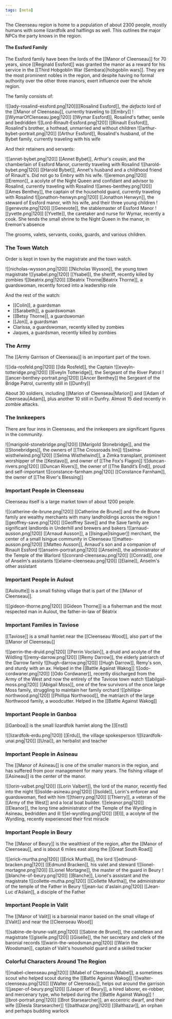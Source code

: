 ```yaml
---
tags: [meta]
---
```


The Cleenseau region is home to a population of about 2300 people, mostly humans with some lizardfolk and halflings as well. This outlines the major NPCs the party knows in the region.

#### The Essford Family
The Essford family have been the lords of the [[Manor of Cleenseau]] for 70 years, since [[Reginald Essford]] was granted the manor as a reward for his service in the [[Third Hobgoblin War (Sembara)|hobgoblin wars]]. They are the most prominent nobles in the region, and despite having no formal authority over the other three manors, exert influence over the whole region.

The family consists of:

![[lady-rosalind-essford.png|120]][[Rosalind Essford]], the *defacto* lord of the [[Manor of Cleenseau]], currently traveling to [[Embry]]
![[WymarOfClenseau.jpeg|120]] [[Wymar Essford]], Rosalind's father, senile and bedridden
![[Lord-Rinault-Essford.png|120]] [[Rinault Essford]], Rosalind's brother, a hothead, unmarried and without children
![[arthur-bybet-portrait.png|120]] [[Arthur Essford]], Rosalind's husband, of the Bybet family, currently traveling with his wife

And their retainers and servants:

![[annet-bybet.png|120]]  [[Annet Bybet]], Arthur's cousin, and the chamberlain of Essford Manor, currently traveling with Rosalind
![[harold-bybet.png|120]]  [[Harold Bybet]], Annet's husband and a childhood friend of Rinault's. Did not go to Embry with his wife.
![[eremon.png|120]]  [[Eremon]], a acolyte of the Night Queen and confidant and advisor to Rosalind, currently traveling with Rosalind
![[ames-benthey.png|120]] [[Ames Benthey]], the captain of the household guard, currently traveling with Rosalind
![[jonathon-henwyn.png|120]]  [[Jonathon Henwyn]], the steward of Essford manor, with his wife, and their three young children
![[genevote.png|120]]  [[Genevote]], the stablemaster of Essford Manor
![[yvette.png|120]]  [[Yvette]], the caretaker and nurse for Wymar, recently a cook. She tends the small shrine to the Night Queen in the manor, in Eremon's absence

The grooms, valets, servants, cooks, guards, and various children.

### The Town Watch

Order is kept in town by the magistrate and the town watch.

![[nicholas-wysson.png|120]] [[Nicholas Wysson]], the young town magistrate
![[ysabel.png|120]] [[Ysabel]], the sheriff, recently killed by zombies
![[beatrix.png|120]] [[Beatrix Thorne|Béatrix Thorne]], a guardswoman, recently forced into a leadership role

And the rest of the watch:
* [[Colin]], a guardsman
* [[Sarabeth]], a guardswoman
* [[Betsy Thorne]], a guardswoman
* [[Jon]], a guardsman
* Clarissa, a guardswoman, recently killed by zombies
* Jaques, a guardsman, recently killed by zombies
### The Army
The [[Army Garrison of Cleenseau]] is an important part of the town.

![[ida-rosfeld.png|120]] [[Ida Rosfeld]], the Captain
![[eveyln-totteridge.png|120]] [[Eveyln Totteridge]], the Sergeant of the River Patrol
![[ancer-benthey-portrait.png|120]] [[Ancer Benthey]] the Sergeant of the Bridge Patrol, currently still in [[Dunfry]]

About 30 soldiers, including [[Marion of Cleenseau|Marion]] and [[Adam of Cleenseau|Adam]], plus another 10 still in Dunfry. Almost 15 died recently in zombie attacks.
### The Innkeepers
There are four inns in Cleenseau, and the innkeepers are significant figures in the community.

![[marigold-stonebridge.png|120]] [[Marigold Stonebridge]], and the [[Stonebridges]], the owners of [[The Crossroads Inn]]
![[selma-wisthelwind.png|120]] [[Selma Wisthelwind]], a Zimka transplant, prominent worshipper of the [[Kestavo]], and owner of [[The Fox's Flagon]]
![[duncan-rivers.png|120]] [[Duncan Rivers]], the owner of [[The Bandit’s End]], proud and self-important
![[constance-farnham.png|120]] [[Constance Farnham]], the owner of [[The River's Blessing]]

### Important People in Cleenseau
Cleenseau itself is a large market town of about 1200 people.

![[catherine-de-brune.png|120]] [[Catherine de Brune]] and the de Brune family are wealthy merchants with many landholdings across the region
![[geoffrey-save.png|120]] [[Geoffrey Save]] and the Save family are significant landlords in Underhill and brewers and bakers
![[arnaud-ausson.png|120]] [[Arnaud Ausson]], a [[Isingue|Isinguer]] merchant, the center of a small Isingue community in Cleenseau
![[matteo-ausson.png|120]]  [[Matteo Ausson]], Arnaud's son and a companion of Rinault Essford
![[anselm-portrait.png|120]] [[Anselm]], the administrator of the Temple of the Warlord 
![[conrard-cleenseau.png|120]] [[Conrad]], one of Anselm's assistants
![[elaine-cleenseau.png|120]] [[Elaine]], Anselm's other assistant

### Important People in Aulout
[[Auloutte]] is a small fishing village that is part of the [[Manor of Cleenseau]].

![[gideon-thorne.png|120]] [[Gideon Thorne]] is a fisherman and the most respected man in Aulout, the father-in-law of Béatrix

### Important Familes in Taviose
[[Taviose]] is a small hamlet near the [[Cleenseau Wood]], also part of the [[Manor of Cleenseau]]

![[perrin-the-druid.png|120]] [[Perrin Voclain]], a druid and acolyte of the Wildling
![[remy-darrow.png|120]] [[Remy Darrow]], the elderly patriarch of the Darrow family
![[hugh-darrow.png|120]] [[Hugh Darrow]], Remy's son, and sturdy with an ax. Helped in the [[Battle Against Wakog]]
![[odo-cordwaner.png|120]] [[Odo Cordwaner]], recently discharged from the Army of the West and now the entirely of the Taviose town watch
![[abilgail-moss.png|120]] [[Abigail Moss]], one of the few survivors of the once large Moss family, struggling to maintain her family orchard
![[phillipa-northwood.png|120]] [[Phillipa Northwood]], the matriarch of the large Northwood family, a woodcutter. Helped in the [[Battle Against Wakog]]

### Important People in Ganboa
[[Ganboa]] is the small lizardfolk hamlet along the [[Enst]]

![[lizardfolk-erdu.png|120]] [[Erdu]], the village spokesperson
![[lizardfolk-unai.png|120]] [[Unai]], an herbalist and teacher

### Important People in Asineau
The [[Manor of Asineau]] is one of the smaller manors in the region, and has suffered from poor management for many years. The fishing village of [[Asineau]] is the center of the manor.

![[lorin-valbet.png|120]] [[Lorin Valbert]], the lord of the manor, recently fled into the night
![[isolde-asineau.png|120]] [[Isolde]], Lorin's enforcer and guardswoman, fled with him
![[thierry.png|120]] [[Thierry]], a veteran of the [[Army of the West]] and a local boat builder. 
![[eleanor.png|120]] [[Eleanor]], the long time administrator of the Temple of the Wyrdling in Asineau, bedridden and ill
![[el-wyrdling.png|120]] [[El]], a acolyte of the Wyrdling, recently experienced their first miracle

### Important People in Beury
The [[Manor of Beury]] is the wealthiest of the region, after the [[Manor of Cleenseau]], and is about 6 miles east along the [[Great South Road]]

![[erick-murtha.png|120]] [[Erick Murtha]], the lord
![[edmund-bracken.png|120]] [[Edmund Bracken]], his valet and steward
![[lionel-mortagne.png|120]] [[Lionel Mortagne]], the master of the guard in Beury
![[blanche-of-beury.png|120]] [[Blanche]], Lionel's assistant and the magistrate
![[collette-mutha.png|120]] [[Collette Murtha]], the administrator of the temple of the Father in Beury
![[jean-luc d'aslain.png|120]] [[Jean-Luc d'Aslain]], a disciple of the Father

### Important People in Valit
The [[Manor of Valit]] is a baronial manor based on the small village of [[Valit]] and near the [[Cleenseau Wood]]

![[sabine-de-brune-valit.png|120]] [[Sabine de Brune]], the castellean and magistrate
![[giselle.png|120]] [[Giselle]], the her secretary and clerk of the baronial records 
![[warin-the-woodsman.png|120]] [[Warin the Woodsman]], captain of Valit's household guard and a skilled tracker

### Colorful Characters Around The Region

![[mabel-cleenseau.png|120]] [[Mabel of Cleenseau|Mabel]], a sometimes scout who helped scout during the [[Battle Against Wakog]]
![[walter-cleenseau.png|120]] [[Walter of Cleenseau]], helps out around the garrison
![[jasper-of-beury.png|120]] [[Jasper of Beury]], a hired laborer, ex-robber, and mercenary type, who helped during the [[Battle Against Wakog]]
![[brot-portrait.png|120]] [[Brot Starsearcher]], an eccentric dwarf, and their wife [[Diesla Starsearcher]]
![[balthazar.png|120]] [[Balthazar]], an orphan and perhaps budding warlock